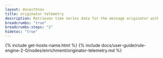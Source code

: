 ```yaml
---
layout: docwithnav
title: originator telemetry
description: Retrieves time series data for the message originator within a specified time range and adds the result to the message metadata.
breadcrumbs: "true"
breadcrumbs-steps: "2"
hidetoc: "true"
---
```


{% include get-hosts-name.html %}
{% include docs/user-guide/rule-engine-2-0/nodes/enrichment/originator-telemetry.md %}
